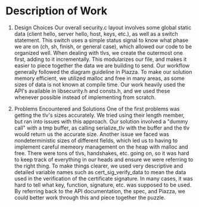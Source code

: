 # Description of Work

1. Design Choices
Our overall security.c layout involves some global static data (client hello, server hello, host, keys, etc.),
as well as a switch statement. This switch uses a simple status signal to know what phase we are on (ch, sh, finish,
or general case), which allowed our code to be organized well. When dealing with tlvs, we create the outermost one first,
adding to it incrementally. This modularizes our file, and makes it easier to piece together the data we are building
to send. Our workflow generally followed the diagram guideline in Piazza. To make our solution memory efficient, we 
utilized malloc and free in many areas, as some sizes of data is not known at compile time. Our work heavily used the
API's available in libsecurity.h and consts.h, and we used these whenever possible instead of implementing
from scratch.

2. Problems Encountered and Solutions 
One of the first problems was getting the tlv's sizes accurately. We tried using their length member, but ran into 
issues with this approach. Our solution involved a "dummy call" with a tmp buffer, as calling serialize_tlv with 
the buffer and the tlv would return us the accurate size. Another issue we faced was nondeterministic sizes of
different fields, which led us to having to implement careful memeory management on the heap with malloc and free.
There were tons of tlvs, handshakes, etc. going on, so it was hard to keep track of everything in our heads and 
ensure we were referring to the right thing. To make things clearer, we used very descriptive and detailed 
variable names such as cert_sig_verify_data to mean the data used in the verification of the certificate signature.
In many cases, it was hard to tell what key, function, signature, etc. was supposed to be used. By referring back
to the API documentation, the spec, and Piazza, we could better work through this and piece together the puzzle. 
